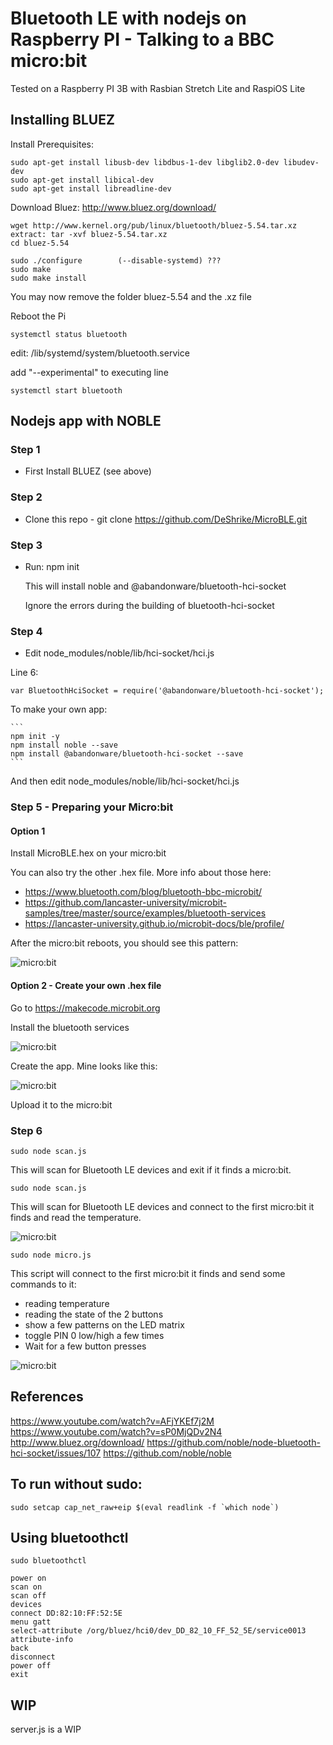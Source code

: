 # Bluetooth LE with nodejs on Raspberry PI - Talking to a BBC micro:bit

Tested on a Raspberry PI 3B with Rasbian Stretch Lite and RaspiOS Lite


## Installing BLUEZ

Install Prerequisites:

```
sudo apt-get install libusb-dev libdbus-1-dev libglib2.0-dev libudev-dev
sudo apt-get install libical-dev
sudo apt-get install libreadline-dev
```

Download Bluez: http://www.bluez.org/download/

```
wget http://www.kernel.org/pub/linux/bluetooth/bluez-5.54.tar.xz
extract: tar -xvf bluez-5.54.tar.xz
cd bluez-5.54
```

```
sudo ./configure        (--disable-systemd) ???
sudo make
sudo make install
```

You may now remove the folder bluez-5.54 and the .xz file

Reboot the Pi

```
systemctl status bluetooth
```

edit: /lib/systemd/system/bluetooth.service

add "--experimental" to executing line

```
systemctl start bluetooth
```

## Nodejs app with NOBLE

### Step 1

- First Install BLUEZ (see above)

### Step 2

- Clone this repo - git clone https://github.com/DeShrike/MicroBLE.git

### Step 3

- Run: npm init

	This will install noble and @abandonware/bluetooth-hci-socket

	Ignore the errors during the building of bluetooth-hci-socket

### Step 4

- Edit node_modules/noble/lib/hci-socket/hci.js

Line 6:
```
var BluetoothHciSocket = require('@abandonware/bluetooth-hci-socket');
```


To make your own app:

	```
	npm init -y
	npm install noble --save
	npm install @abandonware/bluetooth-hci-socket --save
	```

And then edit node_modules/noble/lib/hci-socket/hci.js


### Step 5 - Preparing your Micro:bit

#### Option 1

Install MicroBLE.hex on your micro:bit

You can also try the other .hex file. More info about those here:

- https://www.bluetooth.com/blog/bluetooth-bbc-microbit/
- https://github.com/lancaster-university/microbit-samples/tree/master/source/examples/bluetooth-services
- https://lancaster-university.github.io/microbit-docs/ble/profile/

After the micro:bit reboots, you should see this pattern:

![micro:bit](resources/MicroBLE1.png)

#### Option 2 - Create your own .hex file

Go to https://makecode.microbit.org

Install the bluetooth services

![micro:bit](resources/MicroBLE0.png)

Create the app. Mine looks like this:

![micro:bit](resources/MicroBLE2.png)

Upload it to the micro:bit


### Step 6

```
sudo node scan.js
```

This will scan for Bluetooth LE devices and exit if it finds a micro:bit.

```
sudo node scan.js
```

This will scan for Bluetooth LE devices and connect to the first micro:bit it finds and read the temperature.

![micro:bit](resources/MicroBLE_temperature.png)

```
sudo node micro.js
```

This script will connect to the first micro:bit it finds and send some commands to it:
- reading temperature
- reading the state of the 2 buttons
- show a few patterns on the LED matrix
- toggle PIN 0 low/high a few times
- Wait for a few button presses

![micro:bit](resources/MicroBLE_photo.jpg)

## References

https://www.youtube.com/watch?v=AFjYKEf7j2M
https://www.youtube.com/watch?v=sP0MjQDv2N4
http://www.bluez.org/download/
https://github.com/noble/node-bluetooth-hci-socket/issues/107
https://github.com/noble/noble


## To run without sudo:

```
sudo setcap cap_net_raw+eip $(eval readlink -f `which node`)
```

## Using bluetoothctl

```
sudo bluetoothctl

power on
scan on
scan off
devices
connect DD:82:10:FF:52:5E
menu gatt
select-attribute /org/bluez/hci0/dev_DD_82_10_FF_52_5E/service0013
attribute-info
back
disconnect
power off
exit
```

## WIP

server.js is a WIP

